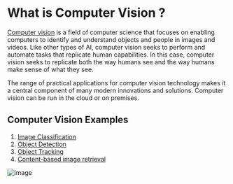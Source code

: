 # What is Computer Vision ?

[Computer vision](https://azure.microsoft.com/en-in/resources/cloud-computing-dictionary/what-is-computer-vision/#:~:text=Computer%20vision%20is%20a%20field,tasks%20that%20replicate%20human%20capabilities.) is a field of computer science that focuses on enabling computers to identify and understand objects and people in images and videos. Like other types of AI, computer vision seeks to perform and automate tasks that replicate human capabilities. In this case, computer vision seeks to replicate both the way humans see and the way humans make sense of what they see.

The range of practical applications for computer vision technology makes it a central component of many modern innovations and solutions. Computer vision can be run in the cloud or on premises.

## Computer Vision Examples

1. [Image Classification](https://www.tensorflow.org/tutorials/images/classification)
2. [Object Detection](https://in.mathworks.com/discovery/object-detection.html)
3. [Object Tracking](https://blog.roboflow.com/what-is-object-tracking-computer-vision/)
4. [Content-based image retrieval](https://www.baeldung.com/cs/cbir-tbir#:~:text=Content%2DBased%20Image%20Retrieval%20(CBIR)%20is%20a%20way%20of,image%20to%20the%20database%20images.)

![image](https://github.com/Xenderador/computer-vision/assets/68114908/b669f290-1764-427f-b15a-f079243c7587)
